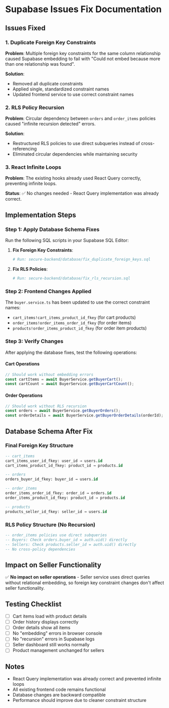 # Supabase Issues Fix Documentation

## Issues Fixed

### 1. Duplicate Foreign Key Constraints
**Problem**: Multiple foreign key constraints for the same column relationship caused Supabase embedding to fail with "Could not embed because more than one relationship was found".

**Solution**: 
- Removed all duplicate constraints
- Applied single, standardized constraint names
- Updated frontend service to use correct constraint names

### 2. RLS Policy Recursion  
**Problem**: Circular dependency between `orders` and `order_items` policies caused "infinite recursion detected" errors.

**Solution**: 
- Restructured RLS policies to use direct subqueries instead of cross-referencing
- Eliminated circular dependencies while maintaining security

### 3. React Infinite Loops
**Problem**: The existing hooks already used React Query correctly, preventing infinite loops.

**Status**: ✅ No changes needed - React Query implementation was already correct.

## Implementation Steps

### Step 1: Apply Database Schema Fixes

Run the following SQL scripts in your Supabase SQL Editor:

1. **Fix Foreign Key Constraints**:
   ```bash
   # Run: secure-backend/database/fix_duplicate_foreign_keys.sql
   ```

2. **Fix RLS Policies**:
   ```bash  
   # Run: secure-backend/database/fix_rls_recursion.sql
   ```

### Step 2: Frontend Changes Applied

The `buyer.service.ts` has been updated to use the correct constraint names:

- `cart_items!cart_items_product_id_fkey` (for cart products)
- `order_items!order_items_order_id_fkey` (for order items)  
- `products!order_items_product_id_fkey` (for order item products)

### Step 3: Verify Changes

After applying the database fixes, test the following operations:

#### Cart Operations
```typescript
// Should work without embedding errors
const cartItems = await BuyerService.getBuyerCart();
const cartCount = await BuyerService.getBuyerCartCount();
```

#### Order Operations  
```typescript
// Should work without RLS recursion
const orders = await BuyerService.getBuyerOrders();
const orderDetails = await BuyerService.getBuyerOrderDetails(orderId);
```

## Database Schema After Fix

### Final Foreign Key Structure
```sql
-- cart_items
cart_items_user_id_fkey: user_id → users.id
cart_items_product_id_fkey: product_id → products.id

-- orders  
orders_buyer_id_fkey: buyer_id → users.id

-- order_items
order_items_order_id_fkey: order_id → orders.id  
order_items_product_id_fkey: product_id → products.id

-- products
products_seller_id_fkey: seller_id → users.id
```

### RLS Policy Structure (No Recursion)
```sql
-- order_items policies use direct subqueries
-- Buyers: Check orders.buyer_id = auth.uid() directly
-- Sellers: Check products.seller_id = auth.uid() directly  
-- No cross-policy dependencies
```

## Impact on Seller Functionality

✅ **No impact on seller operations** - Seller service uses direct queries without relational embedding, so foreign key constraint changes don't affect seller functionality.

## Testing Checklist

- [ ] Cart items load with product details
- [ ] Order history displays correctly  
- [ ] Order details show all items
- [ ] No "embedding" errors in browser console
- [ ] No "recursion" errors in Supabase logs
- [ ] Seller dashboard still works normally
- [ ] Product management unchanged for sellers

## Notes

- React Query implementation was already correct and prevented infinite loops
- All existing frontend code remains functional
- Database changes are backward compatible
- Performance should improve due to cleaner constraint structure
